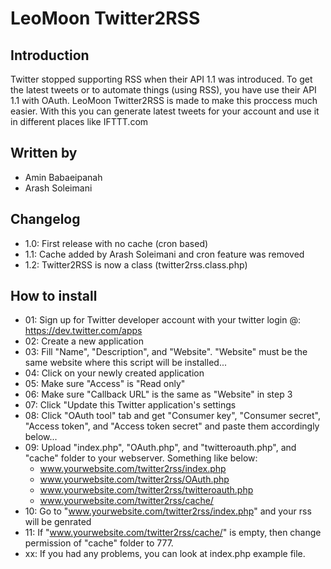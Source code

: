 # LeoMoon Twitter2RSS
## Introduction
Twitter stopped supporting RSS when their API 1.1 was introduced. To get the latest tweets or to automate things (using RSS), you have use their API 1.1 with OAuth. LeoMoon Twitter2RSS is made to make this proccess much easier. With this you can generate latest tweets for your account and use it in different places like IFTTT.com

## Written by
  - Amin Babaeipanah
  - Arash Soleimani

## Changelog
  - 1.0: First release with no cache (cron based)
  - 1.1: Cache added by Arash Soleimani and cron feature was removed
  - 1.2: Twitter2RSS is now a class (twitter2rss.class.php)

## How to install
  - 01: Sign up for Twitter developer account with your twitter login @: https://dev.twitter.com/apps
  - 02: Create a new application
  - 03: Fill "Name", "Description", and "Website". "Website" must be the same website where this script will be installed...
  - 04: Click on your newly created application
  - 05: Make sure "Access" is "Read only"
  - 06: Make sure "Callback URL" is the same as "Website" in step 3
  - 07: Click "Update this Twitter application's settings
  - 08: Click "OAuth tool" tab and get "Consumer key", "Consumer secret", "Access token", and "Access token secret" and paste them accordingly below...
  - 09: Upload "index.php", "OAuth.php", and "twitteroauth.php", and "cache" folder to your webserver. Something like below:
      * www.yourwebsite.com/twitter2rss/index.php
      * www.yourwebsite.com/twitter2rss/OAuth.php
      * www.yourwebsite.com/twitter2rss/twitteroauth.php
      * www.yourwebsite.com/twitter2rss/cache/
  - 10: Go to "www.yourwebsite.com/twitter2rss/index.php" and your rss will be genrated
  - 11: If "www.yourwebsite.com/twitter2rss/cache/" is empty, then change permission of "cache" folder to 777.
  - xx: If you had any problems, you can look at index.php example file.
